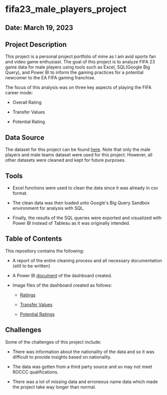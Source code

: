 # fifa23_male_players_project

## **Date: March 19, 2023**

## **Project Description**

This project is a personal project portfolio of mine as I am avid sports fan and video game enthusiast. The goal of this project is to analyze FIFA 23 game data for male players using tools such as Excel, SQL(Google Big Query), and Power BI to inform the gaming practices for a potential newcomer to the EA FIFA gaming franchise. 

The focus of this analysis was on three key aspects of playing the FIFA career mode: 

* Overall Rating 

* Transfer Values

* Potential Rating

## **Data Source**

The dataset for this project can be found [here](https://www.kaggle.com/datasets/stefanoleone992/fifa-23-complete-player-dataset). Note that only the male players and male teams dataset were used for this project. However, all other datasets were cleaned and kept for future purposes.

## **Tools**

* Excel functions were used to clean the data since it was already in csv format. 

* The clean data was then loaded unto Google's Big Query Sandbox environment for analysis with SQL. 

* Finally, the results of the SQL queries were exported and visualized with Power BI instead of Tableau as it was originally intended. 

## **Table of Contents**

This repository contains the following: 

* A report of the entire cleaning process and all necessary documentation (still to be written)

* A Power BI [document](https://github.com/deengini/fifa23_male_players_project/blob/main/FIFA23_male_players.pbix) of the dashboard created. 

* Image files of the dashboard created as follows: 

  * [Ratings](https://github.com/deengini/fifa23_male_players_project/blob/main/FIFA23_male_players_ratings.jpg)

  * [Transfer Values](https://github.com/deengini/fifa23_male_players_project/blob/main/FIFA23_male_players_values.jpg) 

  * [Potential Ratings](https://github.com/deengini/fifa23_male_players_project/blob/main/FIFA23_male_players_potential.jpg)

## **Challenges**

Some of the challenges of this project include: 

* There was information about the nationality of the data and so it was difficult to provide insights based on nationality. 

* The data was gotten from a third party source and so may not meet ROCCC qualifications. 

* There was a lot of missing data and erroneous name data which made the project take way longer than normal. 

